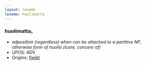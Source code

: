 ```yaml
---
layout: lexeme
lexeme: huolimatta
---
```


###  huolimatta₁

* _adposition (regardless) when can be attached to a partitive NP, otherwise form of *huolia* (icare, concenr of)_
* UPOS:  ADV
* Origins: [fiwikt](https://fi.wiktionary.org/wiki/huolimatta) 

